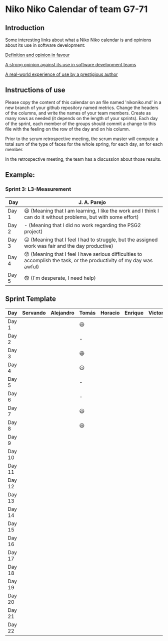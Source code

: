 # Niko Niko Calendar of team G7-71
## Introduction
Some interesting links about what a Niko Niko calendar is and opinions about its use in software development:

[Definition and opinion in favour](https://blog.teammood.com/2018/07/24/evaluating-your-teams-health-with-the-niko-niko-calendar.html?utm_source=google&utm_medium=cpc&utm_campaign=blog-niko-niko&utm_content=niko-niko&utm_term=niko%20niko%20calendar&gclid=Cj0KCQjwsYb0BRCOARIsAHbLPhGYfc7zpSwEDx8KE3VjlsTyy1M1F8O8lxyOPWQTpjf71RjXeD5rgWsaAmEhEALw_wcB)

[A strong opinion against its use in software development teams](https://www.tinypulse.com/blog/sk-niko-niko-calendar-workplace-morale)

[A real-world experience of use by a prestigious author](https://www.javiergarzas.com/2015/05/calendarios-niko-niko.html)
## Instructions of use
Please copy the content of this calendar on an file named 'nikoniko.md' in a new branch of your github repository named metrics.
Change the headers of the columns, and write the names of your team members.
Create as many rows as needed (it depends on the length of your sprints).
Each day of the sprint, each member of the groups should commit a change to this file with the feeling on the row of the day and on his column. 

Prior to the scrum retrospective meeting, the scrum master will compute a total sum of the type of faces for the whole spring, for each day, an for each member.

In the retrospective meeting, the team has a discussion about those results.

## Example:

### Sprint 3: L3-Measurement 

| Day           | J. A. Parejo  |
| ------------- | ------------- |
| Day 1         |    :smiley: (Meaning that I am learning, I like the work and I think I can do it without problems, but with some effort) |
| Day 2         |    - (Meaning that I did no work regarding the PSG2 project)           |
| Day 3         |    :neutral_face:  (Meaning that I feel I had to struggle, but the assigned work was fair and the day productive)          |:fearful:
| Day 4         |    :worried: (Meaning that I feel I have serious difficulties to accomplish the task, or the productivity of my day was awful)           |
| Day 5         |    :fearful:   (I´m desperate, I need help)        |


## Sprint Template

| Day           | Servando    | Alejandro  | Tomás     | Horacio     | Enrique     | Victor     |
| ------------- | ------------- | -------------  | -------------  | -------------  | -------------  | -------------  |
| Day 1         |         |                |      😃          |                |                |                |
| Day 2         |               |                |     -           |                |                |                |
| Day 3         |               |                |     😃          |                |                |                |
| Day 4         |               |               |     😃          |                |                |                |
| Day 5         |               |                |       -         |                |                |                |
| Day 6         |               |                |       -        |                |                |                |
| Day 7         |               |               |        😃        |                |                |                |
| Day 8         |         |                |         😃       |                |                |                |
| Day 9         |               |                |                |                |                |                |
| Day 10         |               |                |                |                |                |                |
| Day 11         |               |               |                |                |                |                |
| Day 12         |               |                |                |                |                |                |
| Day 13         |               |                |                |                |                |                |
| Day 14         |               |               |                |                |                |                |
| Day 15         |               |               |                |                |                |                |
| Day 16         |               |               |                |                |                |                |
| Day 17         |               |               |                |                |                |                |
| Day 18         |               |               |                |                |                |                |
| Day 19         |               |               |                |                |                |                |
| Day 20         |               |               |                |                |                |                |
| Day 21         |               |               |                |                |                |                |
| Day 22         |               |               |                |                |                |                |
